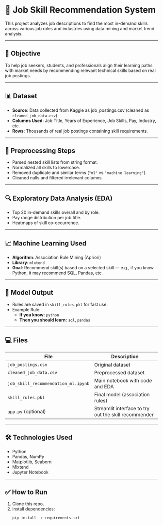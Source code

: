 # 💼 Job Skill Recommendation System

This project analyzes job descriptions to find the most in-demand skills across various job roles and industries using data mining and market trend analysis.

---

## 📌 Objective

To help job seekers, students, and professionals align their learning paths with market needs by recommending relevant technical skills based on real job postings.

---

## 📊 Dataset

- **Source**: Data collected from Kaggle as job_postings.csv (cleaned as `cleaned_job_data.csv`)
- **Columns Used**: Job Title, Years of Experience, Job Skills, Pay, Industry, etc.
- **Rows**: Thousands of real job postings containing skill requirements.

---

## 🧹 Preprocessing Steps

- Parsed nested skill lists from string format.
- Normalized all skills to lowercase.
- Removed duplicate and similar terms (`"ml"` vs `"machine learning"`).
- Cleaned nulls and filtered irrelevant columns.

---

## 🔍 Exploratory Data Analysis (EDA)

- Top 20 in-demand skills overall and by role.
- Pay range distribution per job title.
- Heatmaps of skill co-occurrence.

---

## 📈 Machine Learning Used

- **Algorithm**: Association Rule Mining (Apriori)
- **Library**: `mlxtend`
- **Goal**: Recommend skill(s) based on a selected skill — e.g., if you know Python, it may recommend SQL, Pandas, etc.

---

## 🧠 Model Output

- Rules are saved in `skill_rules.pkl` for fast use.
- Example Rule:
    - **If you know:** `python`
    - **Then you should learn:** `sql`, `pandas`

---

## 💻 Files

| File | Description |
|------|-------------|
| `job_postings.csv` | Original dataset |
| `cleaned_job_data.csv` | Preprocessed dataset |
| `job_skill_recommendation_ml.ipynb` | Main notebook with code and EDA |
| `skill_rules.pkl` | Final model (association rules) |
| `app.py` (optional) | Streamlit interface to try out the skill recommender |

---

## 🛠️ Technologies Used

- Python
- Pandas, NumPy
- Matplotlib, Seaborn
- Mlxtend
- Jupyter Notebook

---

## ✅ How to Run

1. Clone this repo.
2. Install dependencies:
   ```bash
   pip install -r requirements.txt
